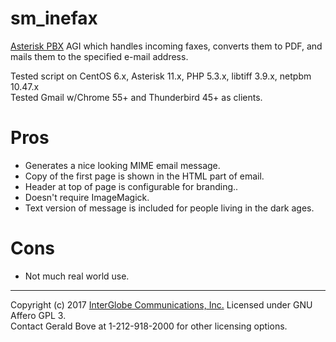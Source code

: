 # sm_inefax

[Asterisk PBX](http://asterisk.org) AGI which handles incoming faxes, converts them to PDF, and mails them to the specified e-mail address.  

Tested script on CentOS 6.x, Asterisk 11.x, PHP 5.3.x, libtiff 3.9.x, netpbm 10.47.x  
Tested Gmail w/Chrome 55+ and Thunderbird 45+ as clients.
    
# Pros
  * Generates a nice looking MIME email message.
  * Copy of the first page is shown in the HTML part of email.
  * Header at top of page is configurable for branding..
  * Doesn't require ImageMagick.
  * Text version of message is included for people living in the dark ages.
   
# Cons
   * Not much real world use.

  
---  
Copyright (c) 2017 [InterGlobe Communications, Inc.](http://nyigc.com)  Licensed under GNU Affero GPL 3.  
Contact Gerald Bove at 1-212-918-2000 for other licensing options.  
